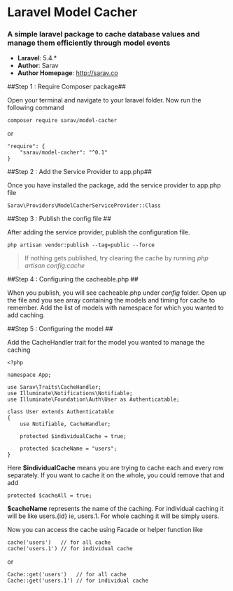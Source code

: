 # Laravel Model Cacher

### A simple laravel package to cache database values and manage them efficiently through model events

- **Laravel**: 5.4.*
- **Author**: Sarav
- **Author Homepage**: http://sarav.co

##Step 1 : Require Composer package##

Open your terminal and navigate to your laravel folder. Now run the following command

	composer require sarav/model-cacher

or 

    "require": {
        "sarav/model-cacher": "^0.1"
    }

##Step 2 : Add the Service Provider to app.php##

Once you have installed the package, add the service provider to app.php file

    Sarav\Providers\ModelCacherServiceProvider::Class

##Step 3 : Publish the config file ##

After adding the service provider, publish the configuration file.

    php artisan vendor:publish --tag=public --force

> If nothing gets published, try clearing the cache by running *php artisan config:cache*

##Step 4 : Configuring the cacheable.php ##

When you publish, you will see cacheable.php under *config* folder. Open up the file and you see
array containing the models and timing for cache to remember. Add the list of models with namespace
for which you wanted to add caching.

##Step 5 : Configuring the model ##

Add the CacheHandler trait for the model you wanted to manage the caching

    <?php

	namespace App;

	use Sarav\Traits\CacheHandler;
	use Illuminate\Notifications\Notifiable;
	use Illuminate\Foundation\Auth\User as Authenticatable;

	class User extends Authenticatable
	{
	    use Notifiable, CacheHandler;

	    protected $individualCache = true;

	    protected $cacheName = "users";
	}

Here **$individualCache** means you are trying to cache each and every row separately. If you want to cache it on the whole, you could remove that and add 

    protected $cacheAll = true;

**$cacheName** represents the name of the caching. For individual caching it will be like users.{id} ie, users.1. For whole caching it will be simply users.

Now you can access the cache using Facade or helper function like

    cache('users')   // for all cache
    cache('users.1') // for individual cache

or

    Cache::get('users')   // for all cache
    Cache::get('users.1') // for individual cache
